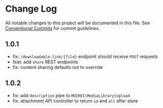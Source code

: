 # Change Log

All notable changes to this project will be documented in this file.
See [Conventional Commits](https://conventionalcommits.org) for commit guidelines.

## 1.0.1
- fix: `/downloadable-link/{file}` endpoint should receive `POST` requests
- feat: add `share` REST endpoints
- fix: content sharing defaults not to override

## 1.0.2
- fix: add `description` pipe to `MOIREI\MediaLibrary\Upload`
- fix: attachment API controller to return `id` and `alt` after store
